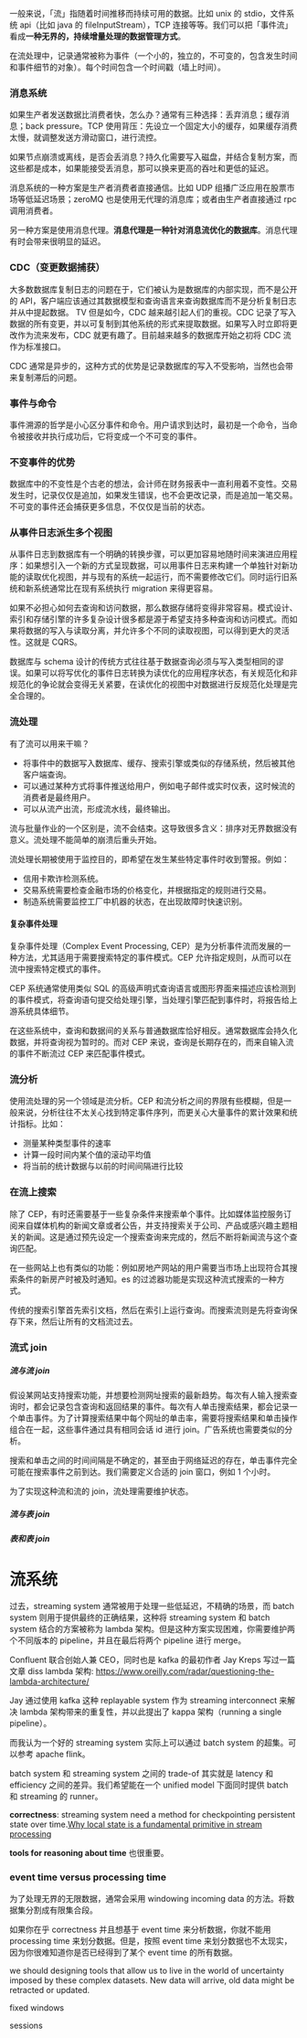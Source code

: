 一般来说，「流」指随着时间推移而持续可用的数据。比如 unix 的 stdio，文件系统 api（比如 java 的 fileInputStream），TCP 连接等等。我们可以把「事件流」看成**一种无界的，持续增量处理的数据管理方式**。

在流处理中，记录通常被称为事件（一个小的，独立的，不可变的，包含发生时间和事件细节的对象）。每个时间包含一个时间戳（墙上时间）。

### 消息系统

如果生产者发送数据比消费者快，怎么办？通常有三种选择：丢弃消息；缓存消息；back pressure。TCP 使用背压：先设立一个固定大小的缓存，如果缓存消费太慢，就调整发送方滑动窗口，进行流控。

如果节点崩溃或离线，是否会丢消息？持久化需要写入磁盘，并结合复制方案，而这些都是成本，如果能接受丢消息，那可以换来更高的吞吐和更低的延迟。

消息系统的一种方案是生产者消费者直接通信。比如 UDP 组播广泛应用在股票市场等低延迟场景；zeroMQ 也是使用无代理的消息库；或者由生产者直接通过 rpc 调用消费者。

另一种方案是使用消息代理。**消息代理是一种针对消息流优化的数据库**。消息代理有时会带来很明显的延迟。

### CDC（变更数据捕获）

大多数数据库复制日志的问题在于，它们被认为是数据库的内部实现，而不是公开的 API，客户端应该通过其数据模型和查询语言来查询数据库而不是分析复制日志并从中提起数据。
TV
但是如今，CDC 越来越引起人们的重视。CDC 记录了写入数据的所有变更，并以可复制到其他系统的形式来提取数据。如果写入时立即将更改作为流来发布，CDC 就更有趣了。目前越来越多的数据库开始之初将 CDC 流作为标准接口。

CDC 通常是异步的，这种方式的优势是记录数据库的写入不受影响，当然也会带来复制滞后的问题。

### 事件与命令

事件溯源的哲学是小心区分事件和命令。用户请求到达时，最初是一个命令，当命令被接收并执行成功后，它将变成一个不可变的事件。

### 不变事件的优势

数据库中的不变性是个古老的想法，会计师在财务报表中一直利用着不变性。交易发生时，记录仅仅是追加，如果发生错误，也不会更改记录，而是追加一笔交易。不可变的事件还会捕获更多信息，不仅仅是当前的状态。

### 从事件日志派生多个视图

从事件日志到数据库有一个明确的转换步骤，可以更加容易地随时间来演进应用程序：如果想引入一个新的方式呈现数据，可以用事件日志来构建一个单独针对新功能的读取优化视图，并与现有的系统一起运行，而不需要修改它们。同时运行旧系统和新系统通常比在现有系统执行 migration 来得更容易。

如果不必担心如何去查询和访问数据，那么数据存储将变得非常容易。模式设计、索引和存储引擎的许多复杂设计很多都是源于希望支持多种查询和访问模式。而如果将数据的写入与读取分离，并允许多个不同的读取视图，可以得到更大的灵活性。这就是 CQRS。

数据库与 schema 设计的传统方式往往基于数据查询必须与写入类型相同的谬误。如果可以将写优化的事件日志转换为读优化的应用程序状态，有关规范化和非规范化的争论就会变得无关紧要，在读优化的视图中对数据进行反规范化处理是完全合理的。

### 流处理

有了流可以用来干嘛？

- 将事件中的数据写入数据库、缓存、搜索引擎或类似的存储系统，然后被其他客户端查询。
- 可以通过某种方式将事件推送给用户，例如电子邮件或实时仪表，这时候流的消费者是最终用户。
- 可以从流产出流，形成流水线，最终输出。

流与批量作业的一个区别是，流不会结束。这导致很多含义：排序对无界数据没有意义。流处理不能简单的崩溃后重头开始。

流处理长期被使用于监控目的，即希望在发生某些特定事件时收到警报。例如：

- 信用卡欺诈检测系统。
- 交易系统需要检查金融市场的价格变化，并根据指定的规则进行交易。
- 制造系统需要监控工厂中机器的状态，在出现故障时快速识别。

#### 复杂事件处理

复杂事件处理（Complex Event Processing, CEP）是为分析事件流而发展的一种方法，尤其适用于需要搜索特定的事件模式。CEP 允许指定规则，从而可以在流中搜索特定模式的事件。

CEP 系统通常使用类似 SQL 的高级声明式查询语言或图形界面来描述应该检测到的事件模式，将查询语句提交给处理引擎，当处理引擎匹配到事件时，将报告给上游系统具体细节。

在这些系统中，查询和数据间的关系与普通数据库恰好相反。通常数据库会持久化数据，并将查询视为暂时的。而对 CEP 来说，查询是长期存在的，而来自输入流的事件不断流过 CEP 来匹配事件模式。

### 流分析

使用流处理的另一个领域是流分析。CEP 和流分析之间的界限有些模糊，但是一般来说，分析往往不太关心找到特定事件序列，而更关心大量事件的累计效果和统计指标。比如：

- 测量某种类型事件的速率
- 计算一段时间内某个值的滚动平均值
- 将当前的统计数据与以前的时间间隔进行比较

### 在流上搜索

除了 CEP，有时还需要基于一些复杂条件来搜索单个事件。比如媒体监控服务订阅来自媒体机构的新闻文章或者公告，并支持搜索关于公司、产品或感兴趣主题相关的新闻。这是通过预先设定一个搜索查询来完成的，然后不断将新闻流与这个查询匹配。

在一些网站上也有类似的功能：例如房地产网站的用户需要当市场上出现符合其搜索条件的新房产时被及时通知。es 的过滤器功能是实现这种流式搜索的一种方式。

传统的搜索引擎首先索引文档，然后在索引上运行查询。而搜索流则是先将查询保存下来，然后让所有的文档流过去。

### 流式 join

##### 流与流 join

假设某网站支持搜索功能，并想要检测网址搜索的最新趋势。每次有人输入搜索查询时，都会记录包含查询和返回结果的事件。每次有人单击搜索结果，都会记录一个单击事件。为了计算搜索结果中每个网址的单击率，需要将搜索结果和单击操作组合在一起，这些事件通过具有相同会话 id 进行 join。广告系统也需要类似的分析。

搜索和单击之间的时间间隔是不确定的，甚至由于网络延迟的存在，单击事件完全可能在搜索事件之前到达。我们需要定义合适的 join 窗口，例如 1 个小时。

为了实现这种流和流的 join，流处理需要维护状态。

##### 流与表 join

##### 表和表 join

# 流系统

过去，streaming system 通常被用于处理一些低延迟，不精确的场景，而 batch system 则用于提供最终的正确结果，这种将 streaming system 和 batch system 结合的方案被称为 lambda 架构。但是这种方案实现困难，你需要维护两个不同版本的 pipeline，并且在最后将两个 pipeline 进行 merge。

Confluent 联合创始人兼 CEO，同时也是 kafka 的最初作者 Jay Kreps 写过一篇文章 diss lambda 架构: https://www.oreilly.com/radar/questioning-the-lambda-architecture/

Jay 通过使用 kafka 这种 replayable system 作为 streaming interconnect 来解决 lambda 架构带来的重复性，并以此提出了 kappa 架构（running a single pipeline）。

而我认为一个好的 streaming system 实际上可以通过 batch system 的超集。可以参考 apache flink。

batch system 和 streaming system 之间的 trade-of 其实就是 latency 和 efficiency 之间的差异。我们希望能在一个 unified model 下面同时提供 batch 和 streaming 的 runner。

**correctness**: streaming system need a method for checkpointing persistent state over time.[Why local state is a fundamental primitive in stream processing](https://www.oreilly.com/ideas/why-local-state-is-a-fundamental-primitive-in-stream-processing)

**tools for reasoning about time** 也很重要。

### event time versus processing time

为了处理无界的无限数据，通常会采用 windowing incoming data 的方法。将数据集分割成有限集合段。

如果你在乎 correctness 并且想基于 event time 来分析数据，你就不能用 processing time 来划分数据。但是，按照 event time 来划分数据也不太现实，因为你很难知道你是否已经得到了某个 event time 的所有数据。

we should designing tools that allow us to live in the world of uncertainty imposed by these complex datasets. New data will arrive, old data might be retracted or updated.

fixed windows

sessions

